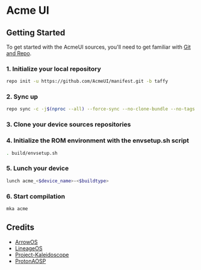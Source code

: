 # Acme UI

## Getting Started

To get started with the AcmeUI sources, you'll need to get
familiar with [Git and Repo](https://source.android.com/setup/build/downloading).

### 1. Initialize your local repository
```bash
repo init -u https://github.com/AcmeUI/manifest.git -b taffy
```

### 2. Sync up
```bash
repo sync -c -j$(nproc --all) --force-sync --no-clone-bundle --no-tags
```

### 3. Clone your device sources repositories

### 4. Initialize the ROM environment with the envsetup.sh script
```bash
. build/envsetup.sh
```

### 5. Lunch your device
```bash
lunch acme_<$device_name>-<$buildtype>
```

### 6. Start compilation
```bash
mka acme
```

## Credits
- [ArrowOS](https://github.com/ArrowOS)
- [LineageOS](https://github.com/LineageOS)
- [Project-Kaleidoscope](https://github.com/Project-Kaleidoscope)
- [ProtonAOSP](https://github.com/ProtonAOSP)
